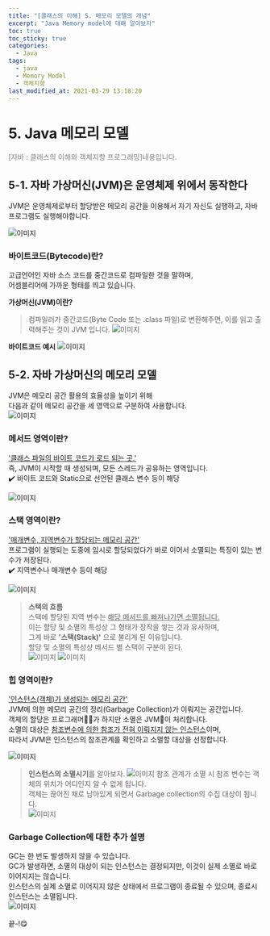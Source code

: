 ```yaml
---
title: "[클래스의 이해] 5. 메모리 모델의 개념"
excerpt: "Java Memory model에 대해 알아보자"
toc: true
toc_sticky: true
categories:
  - Java
tags:
  - java
  - Memory Model
  - 객체지향
last_modified_at: 2021-03-29 13:18:20
---
```


# 5. Java 메모리 모델
<span style="color:grey">[자바 : 클래스의 이해와 객체지향 프로그래밍]내용입니다.</span>
  
## 5-1. 자바 가상머신(JVM)은 운영체제 위에서 동작한다
  
JVM은 운영체제로부터 할당받은 메모리 공간을 이용해서 자기 자신도 실행하고, 자바 프로그램도 실행해야합니다.  
  
![이미지](/assets/images/Java_클래스의_이해/5강/memory1.png)

### 바이트코드(Bytecode)란?

고급언어인 자바 소스 코드를 중간코드로 컴파일한 것을 말하며,  
어셈블리어에 가까운 형태를 띄고 있습니다.  
  
**가상머신(JVM)이란?**  
> 컴파일러가 중간코드(Byte Code 또는 .class 파일)로 변환해주면, 이를 읽고 출력해주는 것이 JVM 입니다.
> ![이미지](/assets/images/Java_클래스의_이해/5강/memory12.png)
  
**바이트코드 예시**
![이미지](/assets/images/Java_클래스의_이해/5강/memory3.png)

## 5-2. 자바 가상머신의 메모리 모델
JVM은 메모리 공간 활용의 효율성을 높이기 위해  
다음과 같이 메모리 공간을 세 영역으로 구분하여 사용합니다.  
![이미지](/assets/images/Java_클래스의_이해/5강/memory2.png)
  
### 메서드 영역이란?
<u>'클래스 파일의 바이트 코드가 로드 되는 곳.'</u>  
즉, JVM이 시작할 때 생성되며, 모든 스레드가 공유하는 영역입니다.  
✔️ 바이트 코드와 Static으로 선언된 클래스 변수 등이 해당  

![이미지](/assets/images/Java_클래스의_이해/5강/memory4.png)

### 스택 영역이란?
<u>'매개변수, 지역변수가 할당되는 메모리 공간'</u>  
프로그램이 실행되는 도중에 임시로 할당되었다가 바로 이어서 소멸되는 특징이 있는 변수가 저장된다.  
✔️ 지역변수나 매개변수 등이 해당

![이미지](/assets/images/Java_클래스의_이해/5강/memory5.png)

> **스택의 흐름**  
> 스택에 할당된 지역 변수는 <u>해당 메서드를 빠져나가면 소멸됩니다.</u>  
> 이는 할당 및 소멸의 특성상 그 형태가 장작을 쌓는 것과 유사하며,  
> 그게 바로 **'스택(Stack)'** 으로 불리게 된 이유입니다.  
> 할당 및 소멸의 특성상 메서드 별 스택이 구분이 된다.  
![이미지](/assets/images/Java_클래스의_이해/5강/memory6.png)
![이미지](/assets/images/Java_클래스의_이해/5강/memory7.png)

### 힙 영역이란?
<u>'인스턴스(객체)가 생성되는 메모리 공간'</u>  
JVM에 의한 메모리 공간의 정리(Garbage Collection)가 이뤄지는 공간입니다.  
객체의 할당은 프로그래머👨‍💻가 하지만 소멸은 JVM🤖이 처리합니다.  
소멸의 대상은 <u>참조변수에 의한 참조가 전혀 이뤄지지 않는 인스턴스</u>이며,  
따라서 JVM은 인스턴스의 참조관계를 확인하고 소멸할 대상을 선정합니다.  
  
![이미지](/assets/images/Java_클래스의_이해/5강/memory8.png)

> **인스턴스의 소멸시기**를 알아보자.
![이미지](/assets/images/Java_클래스의_이해/5강/memory9.png)
참조 관계가 소멸 시 참조 변수는 객체의 위치가 어디인지 알 수 없게 됩니다.  
객체는 끊어진 채로 남아있게 되면서 Garbage collection의 수집 대상이 됩니다.  
![이미지](/assets/images/Java_클래스의_이해/5강/memory10.png)


### Garbage Collection에 대한 추가 설명
GC는 한 번도 발생하지 않을 수 있습니다.  
GC가 발생하면, 소멸의 대상이 되는 인스턴스는 결정되지만, 이것이 실제 소멸로 바로 이어지지는 않습니다.  
인스턴스의 실제 소멸로 이어지지 않은 상태에서 프로그램이 종료될 수 있으며, 종료시 인스턴스는 소멸됩니다.  
![이미지](/assets/images/Java_클래스의_이해/5강/memory11.png)
  
  
끝-!😋